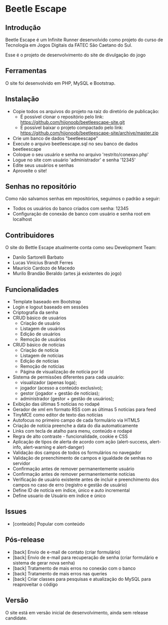 Beetle Escape
=================

Introdução
-----------------

Beetle Escape é um Infinite Runner desenvolvido como projeto do curso de Tecnologia em Jogos Digitais da FATEC São Caetano do Sul.

Esse é o projeto de desenvolvimento do site de divulgação do jogo


Ferramentas
-----------------

O site foi desenvolvido em PHP, MySQL e Bootstrap.


Instalação
--------------

- Copie todos os arquivos do projeto na raiz do diretório de publicação:
	- É possível clonar o repositório pelo link: https://github.com/hijonoob/beetleescape-site.git
	- É possível baixar o projeto compactado pelo link: https://github.com/hijonoob/beetleescape-site/archive/master.zip
- Crie um banco de dados "beetleescape"
- Execute o arquivo beetleescape.sql no seu banco de dados beetleescape
- Coloque o seu usuário e senha no arquivo 'restrito/conexao.php'
- Logue no site com usuário 'administrador' e senha '12345'
- Edite seus usuários e senhas
- Aproveite o site!


Senhas no repositório
-------------------------

Como não salvamos senhas em repositórios, seguimos o padrão a seguir:

- Todos os usuários do banco criados com senha: 12345
- Configuração de conexão de banco com usuário e senha root em localhost


Contribuidores
-----------------

O site do Bettle Escape atualmente conta como seu Development Team:

- Danilo Sartorelli Barbato
- Lucas Vinicius Brandt Ferres
- Maurício Cardozo de Macedo
- Murilo Brandão Beraldo (artes já existentes do jogo)

Funcionalidades
-----------------

- Template baseado em Bootstrap
- Login e logout baseado em sessões
- Criptografia da senha
- CRUD básico de usuários
	- Criação de usuário
	- Listagem de usuários
	- Edição de usuários
	- Remoção de usuários
- CRUD básico de notícias
	- Criação de notícia
	- Listagem de notícias
	- Edição de notícias
	- Remoção de notícias
	- Página de visualização de notícia por Id
- Sistema de permissões diferentes para cada usuário:
	- visualizador (apenas loga);
	- jogador (acesso a conteúdo exclusivo);
	- gestor (jogador + gestão de notícias);
	- administrador (gestor + gestão de usuários);
- Exibição das últimas 5 notícias no rodapé
- Gerador de xml em formato RSS com as últimas 5 notícias para feed
- TinyMCE como editor de texto das notícias
- Autofocus no primeiro campo de cada formulário via HTML5
- Criação de notícia preenche a data do dia automaticamente
- Links com tecla de atalho para menu, conteúdo e rodapé
- Regra de alto contraste - funcionalidade, cookie e CSS
- Aplicação de tipos de alerta de acordo com ação (alert-success, alert-info, alert-warning e alert-danger)
- Validação dos campos de todos os formulários no navegador
- Validação de preenchimento de campos e igualdade de senhas no servidor
- Confirmação antes de remover permanentemente usuário
- Confirmação antes de remover permanentemente notícias
- Verificação de usuário existente antes de incluir e preenchimento dos campos no caso de erro (registro e gestão de usuário)
- Define ID de notícia em índice, único e auto incremental
- Define usuario de Usuário em índice e único


Issues
-----------------

- [conteúdo] Popular com conteúdo

Pós-release
-----------------

- [back] Envio de e-mail de contato (criar formulário)
- [back] Envio de e-mail para recuperação de senha (criar formulário e sistema de gerar nova senha)
- [back] Tratamento de mais erros no conexão com o banco
- [back] Tratamento de mais erros nas queries
- [back] Criar classes para pesquisas e atualização do MySQL para reaproveitar o código

Versão
-------------------

O site está em versão inicial de desenvolvimento, ainda sem release candidate.